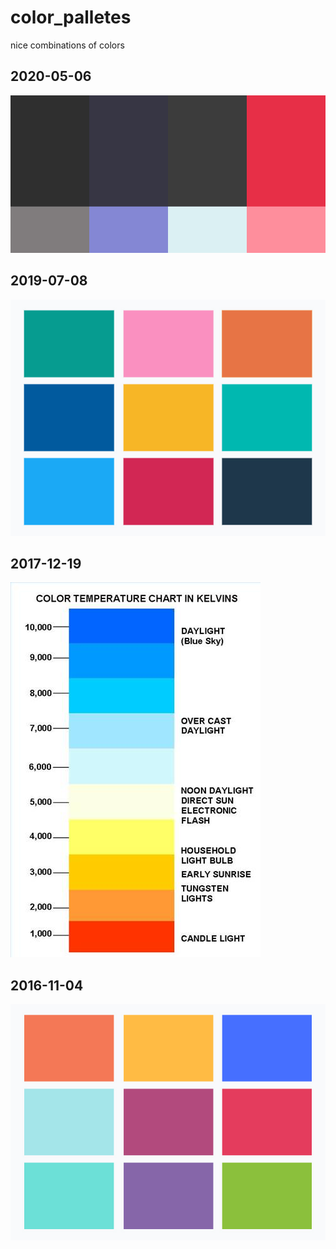 # color_palletes
nice combinations of colors

## 2020-05-06
![](imgs/ms-teams-inspiration.jpg)

## 2019-07-08
![](imgs/kibana-colors.jpg)


## 2017-12-19
![color_temp_chart_in_Kelvins.jpg](imgs/color_temp_chart_in_Kelvins.jpg)

## 2016-11-04
![2016-11-04](imgs/20161104.jpg)
